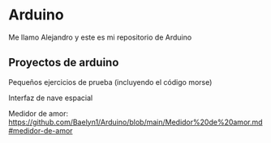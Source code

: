 # Arduino

Me llamo Alejandro y este es mi repositorio de Arduino


## Proyectos de arduino


Pequeños ejercicios de prueba (incluyendo el código morse)

Interfaz de nave espacial

Medidor de amor: https://github.com/Baelyn1/Arduino/blob/main/Medidor%20de%20amor.md#medidor-de-amor








